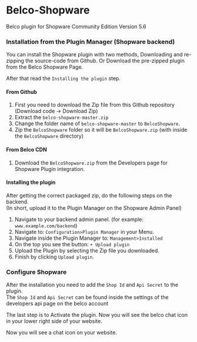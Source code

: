 Belco-Shopware
==================

Belco plugin for Shopware Community Edition Version 5.6


### Installation from the Plugin Manager (Shopware backend)
You can install the Shopware plugin with two methods, 
Downloading and re-zipping the source-code from Github. 
Or Download the pre-zipped plugin from the Belco Shopware Page.

After that read the `Installing the plugin` step. 


#### From Github
1. First you need to download the Zip file from this Github repository 
   (Download code -> Download Zip)
1. Extract the `belco-shopware-master.zip`
1. Change the folder name of  `belco-shopware-master` to `BelcoShopware`.
1. Zip the `BelcoShopware` folder so it will be `BelcoShopware.zip` (with inside the `BelcoShopware` directory)


#### From Belco CDN
1. Download the `BelcoShopware.zip` from the Developers page for Shopware Plugin integration. 


#### Installing the plugin

After getting the correct packaged zip, do the following steps on the backend. <br/>
(In short, upload it to the Plugin Manager on the Shopware Admin Panel)



1. Navigate to your backend admin panel. (for example: `www.example.com/backend`)
1. Navigate to: `Configuration>Plugin Manager` in your Menu.
1. Navigate inside the Plugin Manager to: `Management>Installed`
1. On the top you see the button: `+ Upload plugin`
1. Upload the Plugin by selecting the Zip file you downloaded.
1. Finish by clicking `Upload plugin`.

### Configure Shopware
After the installation you need to add the `Shop Id` and `Api Secret` to the plugin.<br/>
The `Shop Id` and `Api Secret` can be found inside the settings of the developers api page on the belco account

The last step is to Activate the plugin. Now you will see the belco chat icon in your lower right side of your website.

Now you will see a chat icon on your website. 
